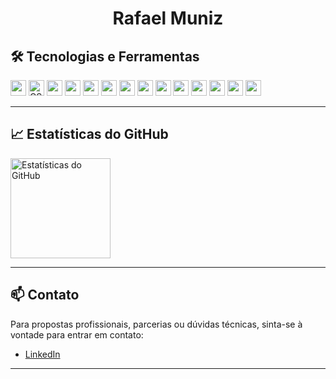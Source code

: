 <h1 align="center">Rafael Muniz</h1>

## 🛠 Tecnologias e Ferramentas

<p align="left">
  <img src="https://img.shields.io/badge/HTML-282C34?logo=html5&logoColor=E34F26" height="25" />
  <img src="https://img.shields.io/badge/CSS-282C34?logo=css3&logoColor=1572B6" alt="CSS logo" title="CSS" height="25" />
  <img src="https://img.shields.io/badge/JavaScript-282C34?logo=javascript&logoColor=F7DF1E" height="25" />
  <img src="https://img.shields.io/badge/TypeScript-282C34?logo=typescript&logoColor=3178C6" height="25" />
  <img src="https://img.shields.io/badge/Python-282C34?logo=python&logoColor=ffdd54" height="25" />
  <img src="https://img.shields.io/badge/React-282C34?logo=react&logoColor=61DAFB" height="25" />
  <img src="https://img.shields.io/badge/Vue.js-282C34?logo=vuedotjs&logoColor=4FC08D" height="25" />
  <img src="https://img.shields.io/badge/Node.js-282C34?logo=node.js&logoColor=43853D" height="25" />
  <img src="https://img.shields.io/badge/Express-282C34?logo=express&logoColor=white" height="25" />
  <img src="https://img.shields.io/badge/Sequelize-282C34?logo=sequelize&logoColor=52B0E7" height="25" />
  <img src="https://img.shields.io/badge/MySQL-282C34?logo=mysql&logoColor=005C84" height="25" />
  <img src="https://img.shields.io/badge/Docker-282C34?logo=docker&logoColor=1D63ED" height="25" />
  <img src="https://img.shields.io/badge/Git-282C34?logo=git&logoColor=white" height="25" />
  <img src="https://img.shields.io/badge/Linux-282C34?logo=linux&logoColor=FCC624" height="25" />
</p>

---

## 📈 Estatísticas do GitHub

<p align="left">
  <img 
    src="https://github-readme-stats.vercel.app/api?username=rafamnz&count_private=true&show_icons=true&custom_title=Estatísticas%20do%20GitHub&hide=issues&theme=default"
    height="160"
    alt="Estatísticas do GitHub"
  />
</p>

---

## 📫 Contato

Para propostas profissionais, parcerias ou dúvidas técnicas, sinta-se à vontade para entrar em contato:

- [LinkedIn](https://www.linkedin.com/in/rafaelmnz/)

---
